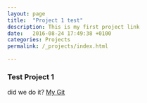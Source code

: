 ```yaml
---
layout: page
title:  "Project 1 test"
description: This is my first project link
date:   2016-08-24 17:49:38 +0100
categories: Projects
permalink: /_projects/index.html

---
```


### Test Project 1
did we do it?
[My Git][github]

[github]: https://github.com/cswavola
